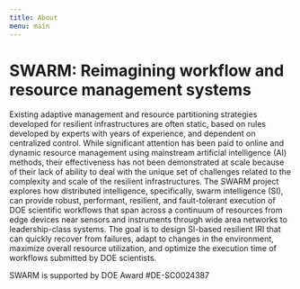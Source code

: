 ```yaml
---
title: About
menu: main
---
```


# SWARM: Reimagining workflow and resource management systems

Existing adaptive management and resource partitioning strategies developed for resilient infrastructures are often static, based on rules developed by experts with years of experience, and dependent on centralized control. While significant attention has been paid to online and dynamic resource management using mainstream artificial intelligence (AI) methods, their effectiveness has not been demonstrated at scale because of their lack of ability to deal with the unique set of challenges related to the complexity and scale of the resilient infrastructures. The SWARM project explores how distributed intelligence, specifically, swarm intelligence (SI), can provide robust, performant, resilient, and fault-tolerant execution of DOE scientific workflows that span across a continuum of resources from edge devices near sensors and instruments through wide area networks to leadership-class systems. The goal is to design SI-based resilient IRI that can quickly recover from failures, adapt to changes in the environment, maximize overall resource utilization, and optimize the execution time of workflows submitted by DOE scientists.

SWARM is supported by DOE Award #DE-SC0024387